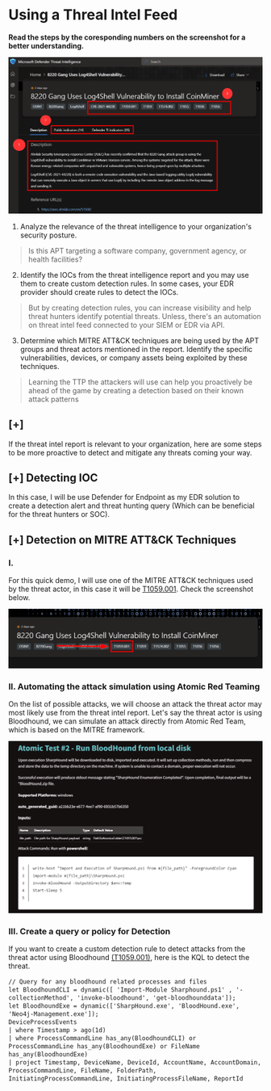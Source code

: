 # Using a Threal Intel Feed

**Read the steps by the coresponding numbers on the screenshot for a better understanding.**

![image](https://github.com/nguyentimmy/Detection-Engineering/blob/main/2%20-%20Detect%20Current%20Attack%20Trends%20Using%20Threat%20Intelligence/Photos/MDTI.png)

1. Analyze the relevance of the threat intelligence to your organization's security posture.
  > Is this APT targeting a software company, government agency, or health facilities?
2. Identify the IOCs from the threat intelligence report and you may use them to create custom detection rules. In some cases, your EDR provider should create rules to detect the IOCs. 
  > But by creating detection rules, you can increase visibility and help threat hunters identify potential threats.  Unless, there's an automation on threat intel feed connected to your SIEM or EDR via API.
3. Determine which MITRE ATT&CK techniques are being used by the APT groups and threat actors mentioned in the report. Identify the specific vulnerabilities, devices, or company assets being exploited by these techniques.
  > Learning the TTP the attackers will use can help you proactively be ahead of the game by creating a detection based on their known attack patterns

## [+] 
If the threat intel report is relevant to your organization, here are some steps to be more proactive to detect and mitigate any threats coming your way.

## [+] Detecting IOC

In this case, I will be use Defender for Endpoint as my EDR solution to create a detection alert and threat hunting query (Which can be beneficial for the threat hunters or SOC).

## [+] Detection on MITRE ATT&CK Techniques 

### I. 
For this quick demo, I will use one of the MITRE ATT&CK techniques used by the threat actor, in this case it will be [T1059.001](https://atomicredteam.io/execution/T1059.001/). Check the screenshot below. 

![Image](https://github.com/nguyentimmy/Detection-Engineering/blob/main/2%20-%20Detect%20Current%20Attack%20Trends%20Using%20Threat%20Intelligence/Photos/T1059-APT.png)

### II. Automating the attack simulation using Atomic Red Teaming
On the list of possible attacks, we will choose an attack the threat actor may most likely use from the threat intel report. Let's say the threat actor is using Bloodhound, we can simulate an attack directly from Atomic Red Team, which is based on the MITRE framework.

![Image](https://github.com/nguyentimmy/Detection-Engineering/blob/main/2%20-%20Detect%20Current%20Attack%20Trends%20Using%20Threat%20Intelligence/Photos/T1059.001-BloodHound.png)

### III. Create a query or policy for Detection
If you want to create a custom detection rule to detect attacks from the threat actor using Bloodhound [(T1059.001)](https://atomicredteam.io/execution/T1059.001/), here is the KQL to detect the threat. 

```
// Query for any bloodhound related processes and files
let BloodhoundCLI = dynamic([ 'Import-Module Sharphound.ps1' , '-collectionMethod', 'invoke-bloodhound', 'get-bloodhounddata']);
let BloodhoundExe = dynamic(['SharpHound.exe', 'BloodHound.exe', 'Neo4j-Management.exe']);
DeviceProcessEvents
| where Timestamp > ago(1d)
| where ProcessCommandLine has_any(BloodhoundCLI) or ProcessCommandLine has_any(BloodhoundExe) or FileName has_any(BloodhoundExe)
| project Timestamp, DeviceName, DeviceId, AccountName, AccountDomain, ProcessCommandLine, FileName, FolderPath, InitiatingProcessCommandLine, InitiatingProcessFileName, ReportId
```
